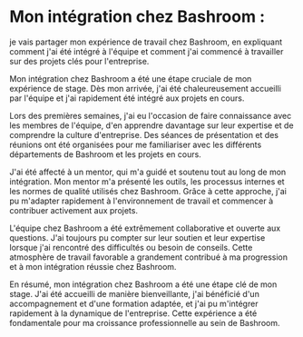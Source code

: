 # Mon intégration chez Bashroom :

je vais partager mon expérience de travail chez Bashroom, en expliquant comment j'ai été intégré à l'équipe et comment j'ai commencé à travailler sur des projets clés pour l'entreprise.

Mon intégration chez Bashroom a été une étape cruciale de mon expérience de stage. Dès mon arrivée, j'ai été chaleureusement accueilli par l'équipe et j'ai rapidement été intégré aux projets en cours.

Lors des premières semaines, j'ai eu l'occasion de faire connaissance avec les membres de l'équipe, d'en apprendre davantage sur leur expertise et de comprendre la culture d'entreprise. Des séances de présentation et des réunions ont été organisées pour me familiariser avec les différents départements de Bashroom et les projets en cours.

J'ai été affecté à un mentor, qui m'a guidé et soutenu tout au long de mon intégration. Mon mentor m'a présenté les outils, les processus internes et les normes de qualité utilisés chez Bashroom. Grâce à cette approche, j'ai pu m'adapter rapidement à l'environnement de travail et commencer à contribuer activement aux projets.

L'équipe chez Bashroom a été extrêmement collaborative et ouverte aux questions. J'ai toujours pu compter sur leur soutien et leur expertise lorsque j'ai rencontré des difficultés ou besoin de conseils. Cette atmosphère de travail favorable a grandement contribué à ma progression et à mon intégration réussie chez Bashroom.

En résumé, mon intégration chez Bashroom a été une étape clé de mon stage. J'ai été accueilli de manière bienveillante, j'ai bénéficié d'un accompagnement et d'une formation adaptée, et j'ai pu m'intégrer rapidement à la dynamique de l'entreprise. Cette expérience a été fondamentale pour ma croissance professionnelle au sein de Bashroom.